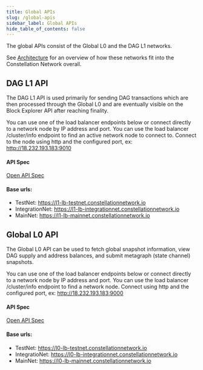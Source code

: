 ```yaml
---
title: Global APIs
slug: /global-apis
sidebar_label: Global APIs
hide_table_of_contents: false
---
```


<intro-end />

The global APIs consist of the Global L0 and the DAG L1 networks. 

See [Architecture](/hypergraph/architecture) for an overview of how these networks fit into the Constellation Network overall. 

## DAG L1 API
The DAG L1 API is used primarily for sending DAG transactions which are then processed through the Global L0 and are eventually visible on the Block Explorer API after reaching finality. 

You can use one of the load balancer endpoints below or connect directly to a network node by IP address and port. You can use the load balancer /cluster/info endpoint to find an active network node to connect to. Connect to the node using http and the configured port, ex: http://18.232.193.183:9010

#### API Spec

[Open API Spec](http://apidoc-dev.constellationnetwork.io.s3-website.us-west-1.amazonaws.com/node/?url=http://apidoc-dev.constellationnetwork.io.s3-website.us-west-1.amazonaws.com/node/l1-public-v2.yml)

#### Base urls​:

- TestNet: https://l1-lb-testnet.constellationnetwork.io
- IntegrationNet: https://l1-lb-integrationnet.constellationnetwork.io
- MainNet: https://l1-lb-mainnet.constellationnetwork.io

## Global L0 API
The Global L0 API can be used to fetch global snapshot information, view DAG supply and address balances, and submit metagraph (state channel) snapshots. 

You can use one of the load balancer endpoints below or connect directly to a network node by IP address and port. You can use the load balancer /cluster/info endpoint to find a network node. Connect using http and the configured port, ex: http://18.232.193.183:9000

#### API Spec

[Open API Spec](http://apidoc-dev.constellationnetwork.io.s3-website.us-west-1.amazonaws.com/node/#/)

#### Base urls​:
- TestNet: https://l0-lb-testnet.constellationnetwork.io
- IntegratioNet: https://l0-lb-integrationnet.constellationnetwork.io
- MainNet: https://l0-lb-mainnet.constellationnetwork.io